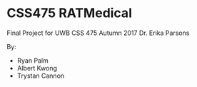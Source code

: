 # CSS475 RATMedical
Final Project for UWB CSS 475 Autumn 2017
Dr. Erika Parsons

By:
 * Ryan Palm
 * Albert Kwong
 * Trystan Cannon
